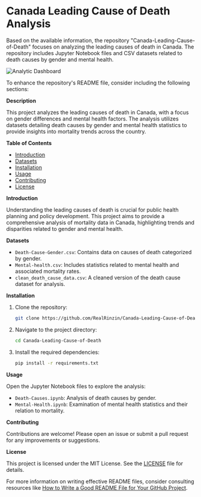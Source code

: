 # Canada Leading Cause of Death Analysis

Based on the available information, the repository "Canada-Leading-Cause-of-Death" focuses on analyzing the leading causes of death in Canada. The repository includes Jupyter Notebook files and CSV datasets related to death causes by gender and mental health.

![Analytic Dashboard](https://github.com/user-attachments/assets/c4cc8319-02ca-494e-9032-b74e72343239)

To enhance the repository's README file, consider including the following sections:

**Description**

This project analyzes the leading causes of death in Canada, with a focus on gender differences and mental health factors. The analysis utilizes datasets detailing death causes by gender and mental health statistics to provide insights into mortality trends across the country.

**Table of Contents**

- [Introduction](#introduction)
- [Datasets](#datasets)
- [Installation](#installation)
- [Usage](#usage)
- [Contributing](#contributing)
- [License](#license)

**Introduction**

Understanding the leading causes of death is crucial for public health planning and policy development. This project aims to provide a comprehensive analysis of mortality data in Canada, highlighting trends and disparities related to gender and mental health.

**Datasets**

- `Death-Cause-Gender.csv`: Contains data on causes of death categorized by gender.
- `Mental-health.csv`: Includes statistics related to mental health and associated mortality rates.
- `clean_death_cause_data.csv`: A cleaned version of the death cause dataset for analysis.

**Installation**

1. Clone the repository:
   ```bash
   git clone https://github.com/RealRinzin/Canada-Leading-Cause-of-Death.git
   ```
2. Navigate to the project directory:
   ```bash
   cd Canada-Leading-Cause-of-Death
   ```
3. Install the required dependencies:
   ```bash
   pip install -r requirements.txt
   ```

**Usage**

Open the Jupyter Notebook files to explore the analysis:
- `Death-Causes.ipynb`: Analysis of death causes by gender.
- `Mental-Health.ipynb`: Examination of mental health statistics and their relation to mortality.

**Contributing**

Contributions are welcome! Please open an issue or submit a pull request for any improvements or suggestions.

**License**

This project is licensed under the MIT License. See the [LICENSE](LICENSE) file for details.

For more information on writing effective README files, consider consulting resources like [How to Write a Good README File for Your GitHub Project][1].

[1]: https://www.freecodecamp.org/news/how-to-write-a-good-readme-file/ 
